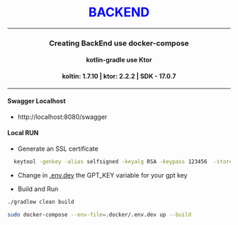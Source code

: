 <div style="text-align: center;"><h1 style="color:blue"> BACKEND </h1><hr> 

### Creating BackEnd use docker-compose

#### kotlin-gradle use Ktor

#### koltin: 1.7.10 | ktor: 2.2.2 | SDK - 17.0.7

<hr>
</div>

#### Swagger Localhost

- http://localhost:8080/swagger

#### Local RUN

- Generate an SSL certificate

```bash
  keytool -genkey -alias selfsigned -keyalg RSA -keypass 123456  -storepass 123456 -keystore ssl/dev/keystore.jks
``` 

- Change in [.env.dev](.docker%2F.env.dev) the GPT_KEY variable for your gpt key


- Build and Run

```bash
./gradlew clean build
```

```bash
sudo docker-compose --env-file=.docker/.env.dev up --build
```